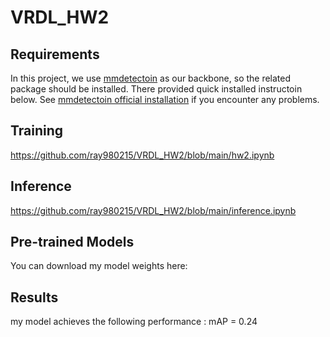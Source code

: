 # VRDL_HW2



## Requirements

In this project, we use [mmdetectoin](https://github.com/open-mmlab/mmdetection) as our backbone, so the related package should be installed. There provided quick installed instructoin below. See [mmdetectoin official installation](https://mmdetection.readthedocs.io/en/latest/get_started.html#installation) if you encounter any problems. 

## Training
https://github.com/ray980215/VRDL_HW2/blob/main/hw2.ipynb

## Inference
https://github.com/ray980215/VRDL_HW2/blob/main/inference.ipynb


## Pre-trained Models

You can download my model weights here:



## Results

my model achieves the following performance : mAP = 0.24
